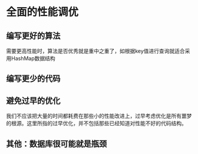 
# 全面的性能调优

## 编写更好的算法

需要更高性能时，算法是否优秀就是重中之重了，如根据key值进行查询就适合采用HashMap数据结构

## 编写更少的代码

## 避免过早的优化

我们不应该把大量的时间都耗费在那些小的性能改进上，过早考虑优化是所有噩梦的根源。这里所指的过早优化，并不包括那些已经知道对性能不好的代码结构。

## 其他：数据库很可能就是瓶颈
